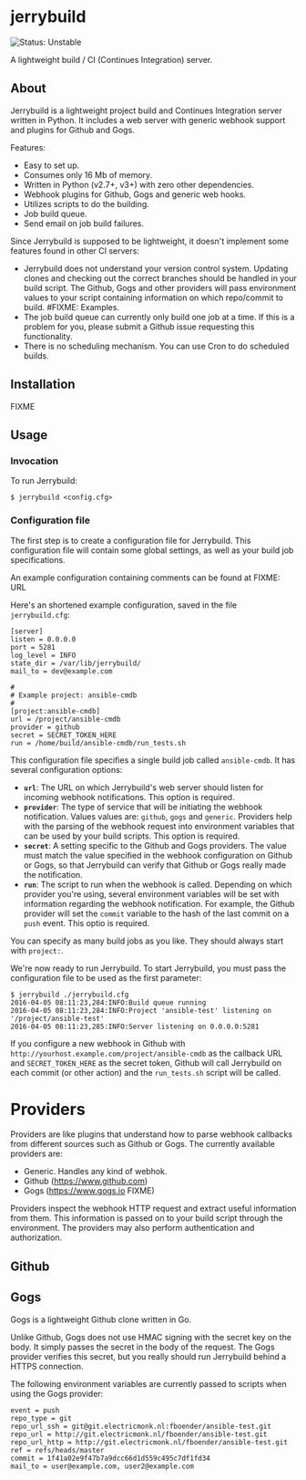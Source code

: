 jerrybuild
==========

![Status: Unstable](https://img.shields.io/badge/status-unstable-red.svg)

A lightweight build / CI (Continues Integration) server.

## About

Jerrybuild is a lightweight project build and Continues Integration server
written in Python. It includes a web server with generic webhook support and
plugins for Github and Gogs.

Features:

* Easy to set up.
* Consumes only 16 Mb of memory.
* Written in Python (v2.7+, v3+) with zero other dependencies.
* Webhook plugins for Github, Gogs and generic web hooks.
* Utilizes scripts to do the building.
* Job build queue.
* Send email on job build failures.

Since Jerrybuild is supposed to be lightweight, it doesn't implement some
features found in other CI servers:

* Jerrybuild does not understand your version control system. Updating clones
  and checking out the correct branches should be handled in your build
  script. The Github, Gogs and other providers will pass environment values to
  your script containing information on which repo/commit to build. #FIXME:
  Examples.
* The job build queue can currently only build one job at a time. If this is a
  problem for you, please submit a Github issue requesting this functionality.
* There is no scheduling mechanism. You can use Cron to do scheduled builds.

## Installation

FIXME

## Usage

### Invocation

To run Jerrybuild:

    $ jerrybuild <config.cfg>

### Configuration file

The first step is to create a configuration file for Jerrybuild. This
configuration file will contain some global settings, as well as your build
job specifications.

An example configuration containing comments can be found at FIXME: URL

Here's an shortened example configuration, saved in the file `jerrybuild.cfg`:

    [server]
    listen = 0.0.0.0
    port = 5281
    log_level = INFO
    state_dir = /var/lib/jerrybuild/
    mail_to = dev@example.com

    #
    # Example project: ansible-cmdb
    #
    [project:ansible-cmdb]
    url = /project/ansible-cmdb
    provider = github
    secret = SECRET_TOKEN_HERE
    run = /home/build/ansible-cmdb/run_tests.sh

This configuration file specifies a single build job called `ansible-cmdb`. It
has several configuration options:

* **`url`**: The URL on which Jerrybuild's web server should listen for
  incoming webhook notifications. This option is required.
* **`provider`**: The type of service that will be initiating the webhook
  notification. Values values are: `github`, `gogs` and `generic`. Providers
  help with the parsing of the webhook request into environment variables that
  can be used by your build scripts. This option is required.
* **`secret`**: A setting specific to the Github and Gogs providers. The
  value must match the value specified in the webhook configuration on Github
  or Gogs, so that Jerrybuild can verify that Github or Gogs really made the
  notification.
* **`run`**: The script to run when the webhook is called. Depending on which
  provider you're using, several environment variables will be set with
  information regarding the webhook notification. For example, the Github
  provider will set the `commit` variable to the hash of the last commit on a
  `push` event. This optio is required.

You can specify as many build jobs as you like. They should always start with
`project:`.

We're now ready to run Jerrybuild. To start Jerrybuild, you must pass the
configuration file to be used as the first parameter:

    $ jerrybuild ./jerrybuild.cfg
    2016-04-05 08:11:23,284:INFO:Build queue running
    2016-04-05 08:11:23,284:INFO:Project 'ansible-test' listening on '/project/ansible-test'
    2016-04-05 08:11:23,285:INFO:Server listening on 0.0.0.0:5281

If you configure a new webhook in Github with
`http://yourhost.example.com/project/ansible-cmdb` as the callback URL and
`SECRET_TOKEN_HERE` as the secret token, Github will call Jerrybuild on each
commit (or other action) and the `run_tests.sh` script will be called.

# Providers

Providers are like plugins that understand how to parse webhook callbacks from
different sources such as Github or Gogs. The currently available providers
are:

* Generic. Handles any kind of webhok.
* Github (https://www.github.com)
* Gogs (https://www.gogs.io FIXME)

Providers inspect the webhook HTTP request and extract useful information from
them. This information is passed on to your build script through the
environment. The providers may also perform authentication and authorization.

## Github

## Gogs

Gogs is a lightweight Github clone written in Go.

Unlike Github, Gogs does not use HMAC signing with the secret key on the body.
It simply passes the secret in the body of the request. The Gogs provider
verifies this secret, but you really should run Jerrybuild behind a HTTPS
connection.

The following environment variables are currently passed to scripts when using
the Gogs provider:

    event = push
    repo_type = git
    repo_url_ssh = git@git.electricmonk.nl:fboender/ansible-test.git
    repo_url = http://git.electricmonk.nl/fboender/ansible-test.git
    repo_url_http = http://git.electricmonk.nl/fboender/ansible-test.git
    ref = refs/heads/master
    commit = 1f41a02e9f47b7a9dcc66d1d559c495c7df1fd34
    mail_to = user@example.com, user2@example.com
